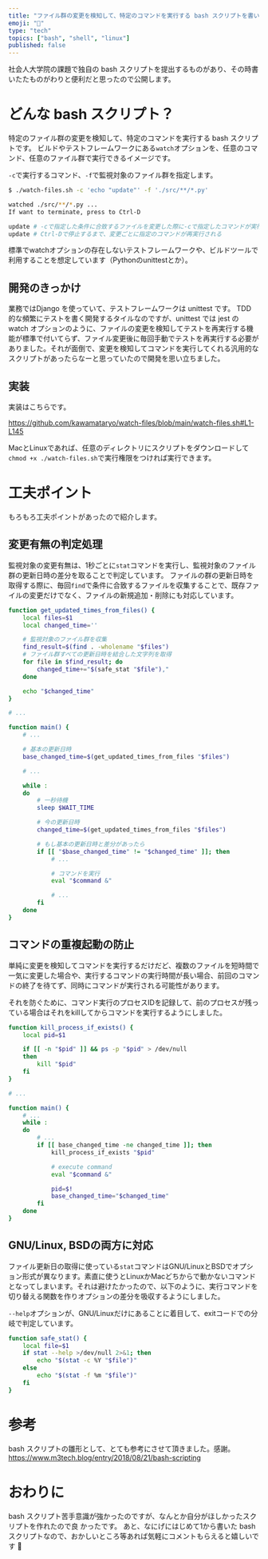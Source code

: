 ```yaml
---
title: "ファイル群の変更を検知して、特定のコマンドを実行する bash スクリプトを書いてみた"
emoji: "👀"
type: "tech"
topics: ["bash", "shell", "linux"]
published: false
---
```


社会人大学院の課題で独自の bash スクリプトを提出するものがあり、その時書いたたものがわりと便利だと思ったので公開します。

# どんな bash スクリプト？

特定のファイル群の変更を検知して、特定のコマンドを実行する bash スクリプトです。
ビルドやテストフレームワークにある`watch`オプションを、任意のコマンド、任意のファイル群で実行できるイメージです。

`-c`で実行するコマンド、`-f`で監視対象のファイル群を指定します。

```bash
$ ./watch-files.sh -c 'echo "update"' -f './src/**/*.py'

watched ./src/**/*.py ...
If want to terminate, press to Ctrl-D

update # -cで指定した条件に合致するファイルを変更した際に-cで指定したコマンドが実行される
update # Ctrl-Dで停止するまで、変更ごとに指定のコマンドが再実行される
```

標準でwatchオプションの存在しないテストフレームワークや、ビルドツールで利用することを想定しています（Pythonのunittestとか）。

## 開発のきっかけ

業務ではDjango を使っていて、テストフレームワークは unittest です。
TDD 的な頻繁にテストを書く開発するタイルなのですが、unittest では jest の watch オプションのように、ファイルの変更を検知してテストを再実行する機能が標準で付いてらず、ファイル変更後に毎回手動でテストを再実行する必要がありました。それが面倒で、変更を検知してコマンドを実行してくれる汎用的なスクリプトがあったらなーと思っていたので開発を思い立ちました。

## 実装

実装はこちらです。

https://github.com/kawamataryo/watch-files/blob/main/watch-files.sh#L1-L145

MacとLinuxであれば、任意のディレクトリにスクリプトをダウンロードして`chmod +x ./watch-files.sh`で実行権限をつければ実行できます。

# 工夫ポイント

もろもろ工夫ポイントがあったので紹介します。

## 変更有無の判定処理

監視対象の変更有無は、1秒ごとに`stat`コマンドを実行し、監視対象のファイル群の更新日時の差分を取ることで判定しています。
ファイルの群の更新日時を取得する際に、毎回`find`で条件に合致するファイルを収集することで、既存ファイルの変更だけでなく、ファイルの新規追加・削除にも対応しています。

```bash
function get_updated_times_from_files() {
    local files=$1
    local changed_time=''

    # 監視対象のファイル群を収集
    find_result=$(find . -wholename "$files")
    # ファイル群すべての更新日時を結合した文字列を取得
    for file in $find_result; do
        changed_time+="$(safe_stat "$file"),"
    done

    echo "$changed_time"
}

# ...

function main() {
    # ...

    # 基本の更新日時
    base_changed_time=$(get_updated_times_from_files "$files")

    # ...

    while :
    do
        # 一秒待機
        sleep $WAIT_TIME

        # 今の更新日時
        changed_time=$(get_updated_times_from_files "$files")

        # もし基本の更新日時と差分があったら
        if [[ "$base_changed_time" != "$changed_time" ]]; then
            # ...

            # コマンドを実行
            eval "$command &"

            # ...
        fi
    done
}
```

## コマンドの重複起動の防止

単純に変更を検知してコマンドを実行するだけだど、複数のファイルを短時間で一気に変更した場合や、実行するコマンドの実行時間が長い場合、前回のコマンドの終了を待てず、同時にコマンドが実行される可能性があります。

それを防ぐために、コマンド実行のプロセスIDを記録して、前のプロセスが残っている場合はそれをkillしてからコマンドを実行するようにしました。

```bash
function kill_process_if_exists() {
    local pid=$1

    if [[ -n "$pid" ]] && ps -p "$pid" > /dev/null
    then
        kill "$pid"
    fi
}

# ...

function main() {
    # ...
    while :
    do
        # ...
        if [[ base_changed_time -ne changed_time ]]; then
            kill_process_if_exists "$pid"

            # execute command
            eval "$command &"

            pid=$!
            base_changed_time="$changed_time"
        fi
    done
}
```

## GNU/Linux, BSDの両方に対応
ファイル更新日の取得に使っている`stat`コマンドはGNU/LinuxとBSDでオプション形式が異なります。素直に使うとLinuxかMacどちからで動かないコマンドとなってしまいます。それは避けたかったので、以下のように、実行コマンドを切り替える関数を作りオプションの差分を吸収するようにしました。

`--help`オプションが、GNU/Linuxだけにあることに着目して、exitコードでの分岐で判定しています。

```bash
function safe_stat() {
    local file=$1
    if stat --help >/dev/null 2>&1; then
        echo "$(stat -c %Y "$file")"
    else
        echo "$(stat -f %m "$file")"
    fi
}
```

# 参考

bash スクリプトの雛形として、とても参考にさせて頂きました。感謝。
https://www.m3tech.blog/entry/2018/08/21/bash-scripting

# おわりに

bash スクリプト苦手意識が強かったのですが、なんとか自分がほしかったスクリプトを作れたので良
かったです。
あと、なにげにはじめて1から書いた bash スクリプトなので、おかしいところ等あれば気軽にコメントもらえると嬉しいです 🙏
